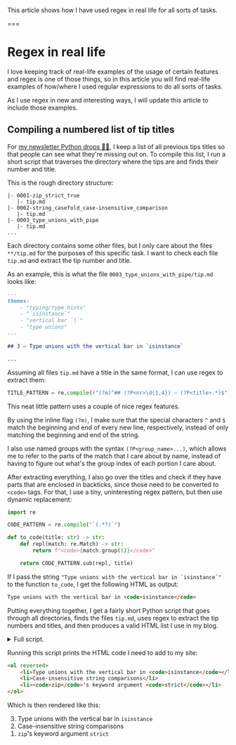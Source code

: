 This article shows how I have used regex in real life for all sorts of tasks.

===


# Regex in real life

I love keeping track of real-life examples of the usage of certain features and regex is one of those things, so in this article you will find real-life examples of how/where I used regular expressions to do all sorts of tasks.

As I use regex in new and interesting ways, I will update this article to include those examples.


## Compiling a numbered list of tip titles

For [my newsletter Python drops 🐍💧](/drops), I keep a list of all previous tips titles so that people can see what they're missing out on.
To compile this list, I run a short script that traverses the directory where the tips are and finds their number and title.

This is the rough directory structure:

```
|- 0001-zip_strict_true
   |- tip.md
|- 0002-string_casefold_case-insensitive_comparison
   |- tip.md
|- 0003_type_unions_with_pipe
   |- tip.md
...
```

Each directory contains some other files, but I only care about the files `**/tip.md` for the purposes of this specific task.
I want to check each file `tip.md` and extract the tip number and title.

As an example, this is what the file `0003_type_unions_with_pipe/tip.md` looks like:

```md
---
themes:
    - "typing/type hints"
    - "`isinstance`"
    - "vertical bar `|`"
    - "type unions"
---

## 3 – Type unions with the vertical bar in `isinstance`

...
```

Assuming all files `tip.md` have a title in the same format, I can use regex to extract them:

```py
TITLE_PATTERN = re.compile(r"(?m)^## (?P<nr>\d{1,4}) – (?P<title>.*)$")
```

This neat little pattern uses a couple of nice regex features.

By using the inline flag `(?m)`, I make sure that the special characters `^` and `$` match the beginning and end of every new line, respectively, instead of only matching the beginning and end of the string.

I also use named groups with the syntax `(?P<group_name>...)`, which allows me to refer to the parts of the match that I care about by name, instead of having to figure out what's the group index of each portion I care about.

After extracting everything, I also go over the titles and check if they have parts that are enclosed in backticks, since those need to be converted to `<code>` tags.
For that, I use a tiny, uninteresting regex pattern, but then use dynamic replacement:

```py
import re

CODE_PATTERN = re.compile("`(.*?)`")

def to_code(title: str) -> str:
    def repl(match: re.Match) -> str:
        return f"<code>{match.group(1)}</code>"

    return CODE_PATTERN.sub(repl, title)
```

If I pass the string ``"Type unions with the vertical bar in `isinstance`"`` to the function `to_code`, I get the following HTML as output:

```html
Type unions with the vertical bar in <code>isinstance</code>
```

Putting everything together, I get a fairly short Python script that goes through all directories, finds the files `tip.md`, uses regex to extract the tip numbers and titles, and then produces a valid HTML list I use in my blog.

<details markdown="1">
<summary>Full script.</summary>

```py
from pathlib import Path
import re

TITLE_PATTERN = re.compile(r"(?m)^## (?P<nr>\d{1,4}) – (?P<title>.*)$")
CODE_PATTERN = re.compile("`(.*?)`")

def to_code(title: str) -> str:
    def repl(match: re.Match) -> str:
        return f"<code>{match.group(1)}</code>"

    return CODE_PATTERN.sub(repl, title)

if __name__ == "__main__":
    titles: list[tuple[int, str]] = []
    for tip in Path(".").rglob("**/tip.md"):
        contents = tip.read_text()
        if (match := TITLE_PATTERN.search(contents)):
            titles.append(
                (int(match.group("nr")), match.group("title"))
            )

    html_lines = ["<ol reversed>"]
    for nr, title in sorted(titles, reverse=True):
        html_lines.append(f"    <li>{to_code(title)}</li>")
    html_lines.append("</ol>")
    html = "\n".join(html_lines)
    print(html)
```

</details>

Running this script prints the HTML code I need to add to my site:

```html
<ol reversed>
    <li>Type unions with the vertical bar in <code>isinstance</code></li>
    <li>Case-insensitive string comparisons</li>
    <li><code>zip</code>'s keyword argument <code>strict</code></li>
</ol>
```

Which is then rendered like this:

<ol reversed>
    <li>Type unions with the vertical bar in <code>isinstance</code></li>
    <li>Case-insensitive string comparisons</li>
    <li><code>zip</code>'s keyword argument <code>strict</code></li>
</ol>
